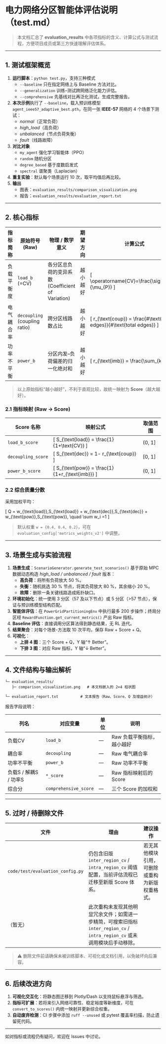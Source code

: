 # 电力网络分区智能体评估说明（test.md）

> 本文档汇总了 **evaluation_results** 中各项指标的含义、计算公式与测试流程，方便项目成员或第三方快速理解评估体系。

---

## 1. 测试框架概览

1. **运行脚本**：`python test.py`，支持三种模式
   - `--baseline`    只在指定网络上与 Baseline 方法对比。
   - `--generalization`   训练–测试跨网络泛化能力评估。
   - `--comprehensive`   先基线对比再泛化测试，生成完整报告。
2. **本次示例**执行了 `--baseline`，载入预训练模型 `agent_ieee57_adaptive_best.pth`，在同一张 **IEEE-57** 网络的 4 个场景下测试：
   - *normal*（正常负荷）
   - *high_load*（高负荷）
   - *unbalanced*（节点负荷失衡）
   - *fault*（线路故障）
3. **对比对象**
   - `my_agent`          强化学习智能体（PPO）
   - `random`            随机分区
   - `degree_based`     基于度数启发式
   - `spectral`         谱聚类（Laplacian）
4. **重复实验**：默认每个场景运行 10 次，取平均值后再比较。
5. **输出**
   - 图表：`evaluation_results/comparison_visualization.png`
   - 报告：`evaluation_results/evaluation_report.txt`

---

## 2. 核心指标

| 指标简称 | 原始符号 (Raw) | 物理 / 数学意义 | 期望方向 | 计算公式 |
|---------|---------------|----------------|---------|----------|
| 负载平衡度 | `load_b` (=CV) | 各分区总负荷的变异系数 (Coefficient of Variation) | 越小越好 | \[ \operatorname{CV}=\frac{\sigma_{P}}{\mu_{P}} \]
| 电气耦合率 | `decoupling` (coupling ratio) | 跨分区线路数占比 | 越小越好 | \[ r_{\text{coup}} = \frac{\#\text{cross-edges}}{\#\text{total edges}} \]
| 功率不平衡 | `power_b` | 分区内发–负荷偏差的归一化绝对和 | 越小越好 | \[ r_{\text{imb}} = \frac{\sum_{k}|P^{\text{gen}}_k-P^{\text{load}}_k|}{\sum_{i}|P^{\text{load}}_i|} \]

> 以上原始指标“越小越好”，不利于直观比较，故统一映射为 **Score**（越大越好）。

### 2.1 指标映射 (Raw → Score)

| Score 名称 | 映射公式 | 取值范围 |
|------------|---------|-----------|
| `load_b_score` | \[ S_{\text{load}} = \frac{1}{1+\text{CV}} \] | (0, 1] |
| `decoupling_score` | \[ S_{\text{dec}} = 1- r_{\text{coup}} \] | [0, 1] |
| `power_b_score` | \[ S_{\text{pow}} = \frac{1}{1+r_{\text{imb}}} \] | (0, 1] |

### 2.2 综合质量分数

采用加权平均：

\[
Q = w_{\text{load}}\,S_{\text{load}} + w_{\text{dec}}\,S_{\text{dec}} + w_{\text{pow}}\,S_{\text{pow}}, \quad \sum w_i =1
\]

> 默认权重 `w = {0.4, 0.4, 0.2}`，可在 `evaluation_config['metrics_weights_v2']` 中调整。

---

## 3. 场景生成与实验流程

1. **场景生成**：`ScenarioGenerator.generate_test_scenarios()` 基于原始 MPC 数据动态构造 *high_load / unbalanced / fault* 版本：
   - **高负荷**：将所有负荷放大 50 %。
   - **失衡**：随机挑选 30 % 节点，将其负荷放大 80 %，其余缩小 20 %。
   - **故障**：删除一条关键线路造成拓扑缺口。
2. **环境初始化**：统一使用 3 分区（57 及以下节点）或 5 分区（>57 节点），保证与预训练模型结构匹配。
3. **智能体评估**：在 `PowerGridPartitioningEnv` 中执行最多 200 步操作；终局分区经 `RewardFunction.get_current_metrics()` 产出 Raw 指标。
4. **Baseline 评估**：直接调用分区算法得到静态结果，无 RL 迭代。
5. **结果聚合**：对每个场景-方法取 10 次平均，保存 Raw + Score + Q。
6. **可视化**：
   - **上排 4 图**：三个 Score + Q，Y 轴“↑ Better”。
   - **下排 3 图**：对应 Raw 指标，Y 轴“↓ Better”。

---

## 4. 文件结构与输出解析

```
└─ evaluation_results/
   ├─ comparison_visualization.png   # 本文档嵌入的 2×4 柱状图
   └─ evaluation_report.txt          # 文本报告（Raw、Score、Q 及增益统计）
```

报告字段说明：

| 列名 | 对应变量 | 单位 | 说明 |
|------|----------|------|------|
| 负载CV | `load_b` | — | Raw 负载平衡指标，越小越好 |
| 耦合率 | `decoupling` | — | Raw 电气耦合率 |
| 功率不平衡 | `power_b` | — | Raw 功率不平衡 |
| 负载S / 解耦S / 功率S | `*_score` | — | Raw 指标映射后的 Score |
| 综合分 | `comprehensive_score` | — | 三个 Score 的加权和 |

---

## 5. 过时 / 待删除文件

| 文件 | 理由 | 建议操作 |
|------|------|-----------|
| `code/test/evaluation_config.py` | 仍包含旧版 `inter_region_cv` / `intra_region_cv` 阈值配置，当前评估流程已迁移至新版 Score 体系。 | 若无其他模块引用，可删除或重构为新版权重格式。 |
| （暂无） | 此次重构未发现其他明显冗余文件；如需进一步精简，可搜索旧指标 `inter_region_cv` / `intra_region_cv` 或未调用模块后手动移除。 |

> ⚠️ 删除文件前请确保未被训练脚本、可视化或文档引用，以免破坏向后兼容。

---

## 6. 后续改进方向

1. **可视化交互化**：将静态图迁移到 Plotly/Dash 以支持鼠标悬浮与筛选。
2. **指标可扩展**：若将来引入网络可靠性、稳定裕度等新维度，可在 `convert_to_scores()` 内统一映射并更新综合权重。
3. **自动废弃检测**：CI 步骤中添加 `ruff --unused` 或 pytest 覆盖率扫描，防止遗留死代码。

---

如对指标或流程仍有疑问，欢迎在 Issues 中讨论。
